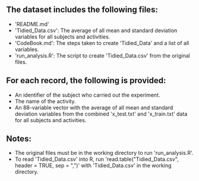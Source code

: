 ## The dataset includes the following files:

* 'README.md'
* 'Tidied_Data.csv': The average of all mean and standard deviation variables for all subjects and activities.
* 'CodeBook.md': The steps taken to create 'Tidied_Data' and a list of all variables.
* 'run_analysis.R': The script to create 'Tidied_Data.csv' from the original files.
	

## For each record, the following is provided:

* An identifier of the subject who carried out the experiment.
* The name of the activity. 
* An 88-variable vector with the average of all mean and standard deviation variables from the combined 'x_test.txt' and 'x_train.txt' data for all subjects and activities.
	
## Notes:

* The original files must be in the working directory to run 'run_analysis.R'.
* To read 'Tidied_Data.csv' into R, run 'read.table("Tidied_Data.csv", header = TRUE, sep = ",")' with 'Tidied_Data.csv' in the working directory.
